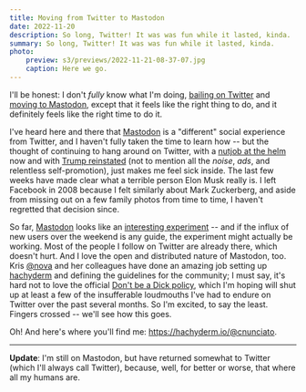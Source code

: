 ```yaml
---
title: Moving from Twitter to Mastodon
date: 2022-11-20
description: So long, Twitter! It was was fun while it lasted, kinda.
summary: So long, Twitter! It was was fun while it lasted, kinda.
photo:
    preview: s3/previews/2022-11-21-08-37-07.jpg
    caption: Here we go.
---
```


I'll be honest: I don't _fully_ know what I'm doing, [bailing on Twitter](https://twitter.com/cnunciato/status/1594361226066563072) and [moving to Mastodon](https://hachyderm.io/@cnunciato), except that it feels like the right thing to do, and it definitely feels like the right time to do it.

I've heard here and there that [Mastodon](https://joinmastodon.org/) is a "different" social experience from Twitter, and I haven't fully taken the time to learn how -- but the thought of continuing to hang around on Twitter, with a [nutjob at the helm](https://www.nytimes.com/2022/11/18/technology/elon-musk-twitter-workers-quit.html?action=click&module=Well&pgtype=Homepage&section=Technology) now and with [Trump reinstated](https://www.nytimes.com/2022/11/19/technology/trump-twitter-musk.html) (not to mention all the _noise_, _ads_, and relentless self-promotion), just makes me feel sick inside. The last few weeks have made clear what a terrible person Elon Musk really is. I left Facebook in 2008 because I felt similarly about Mark Zuckerberg, and aside from missing out on a few family photos from time to time, I haven't regretted that decision since.

So far, [Mastodon](https://mastodon.social) looks like an [interesting experiment](https://www.nytimes.com/2022/11/07/technology/mastodon-twitter-elon-musk.html?searchResultPosition=5) -- and if the influx of new users over the weekend is any guide, the experiment might actually be working. Most of the people I follow on Twitter are already there, which doesn't hurt. And I love the open and distributed nature of Mastodon, too. Kris [@nova](https://hachyderm.io/@nova) and her colleagues have done an amazing job setting up [hachyderm](https://hachyderm.io) and defining the guidelines for the community; I must say, it's hard not to love the official [Don't be a Dick policy](https://github.com/hachyderm/community#dont-be-a-dick-policy), which I'm hoping will shut up at least a few of the insufferable loudmouths I've had to endure on Twitter over the past several months. So I'm excited, to say the least. Fingers crossed -- we'll see how this goes.

Oh! And here's where you'll find me: <https://hachyderm.io/@cnunciato>.

---

**Update**: I'm still on Mastodon, but have returned somewhat to Twitter (which I'll always call Twitter), because, well, for better or worse, that where all my humans are.
